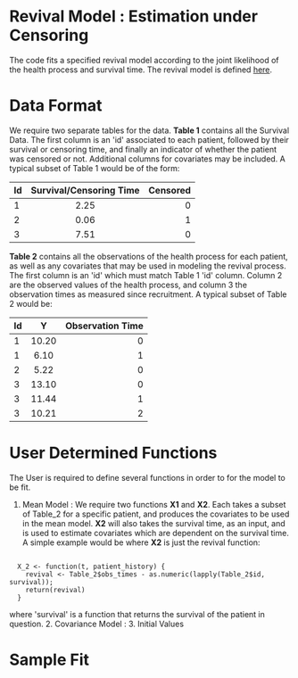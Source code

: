 Revival Model : Estimation under Censoring
============

The code fits a specified revival model according to the joint likelihood of the health process and survival time.  The revival model is defined [here](http://www.stat.uchicago.edu/~pmcc/reports/revival.pdf).

# Data Format

We require two separate tables for the data.  **Table 1** contains all the Survival Data.  The first column is an 'id' associated to each patient, followed by their survival or censoring time, and finally an indicator of whether the patient was censored or not.  Additional columns for covariates may be included.  A typical subset of Table 1 would be of the form:


| Id        | Survival/Censoring Time | Censored  |
| ------------- |:-------------:| -----:|
| 1     | 2.25  | 0 |
| 2     | 0.06      |   1 |
| 3     | 7.51      |    0 |


**Table 2** contains all the observations of the health process for each patient, as well as any covariates that may be used in modeling the revival process.  The first column is an 'id' which must match Table 1 'id' column.  Column 2 are the observed values of the health process, and column 3 the observation times as measured since recruitment.  A typical subset of Table 2 would be:

| Id        | Y | Observation Time  |
| ------------- |:-------------:| -----:|
| 1     | 10.20 |  0      |  
| 1     | 6.10  |  1      |  
| 2     |  5.22 |  0      |
| 3     | 13.10 | 0      |
| 3     |11.44  |   1      |  
| 3     |  10.21 | 2      |

# User Determined Functions

The User is required to define several functions in order to for the model to be fit.

1. Mean Model :  We require two functions **X1** and **X2**.  Each takes a subset of Table_2 for a specific patient, and produces the covariates to be used in the mean model.  **X2** will also takes the survival time, as an input, and is used to estimate covariates which are dependent on the survival time. A simple example would be where **X2** is just the revival function:

<code>
  X_2 <- function(t, patient_history) {
    revival <- Table_2$obs_times - as.numeric(lapply(Table_2$id, survival));
    return(revival)
  }
</code>

where 'survival' is a function that returns the survival of the patient in question.
2. Covariance Model :
3. Initial Values


# Sample Fit
